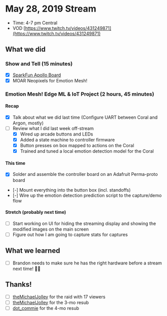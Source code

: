 # May 28, 2019 Stream

- Time: 4-7 pm Central
- VOD [https://www.twitch.tv/videos/431249871](https://www.twitch.tv/videos/431249871)

## What we did

### Show and Tell (15 minutes)

- [X]  [SparkFun Apollo Board](https://www.sparkfun.com/products/15170)
- [X] MOAR Neopixels for Emotion Mesh!

### Emotion Mesh! Edge ML & IoT Project (2 hours, 45 minutes)

#### Recap

- [X] Talk about what we did last time (Configure UART between Coral and Argon, mostly)
- [ ] Review what I did last week off-stream
    - [X] Wired up arcade buttons and LEDs 
    - [X] Added a state machine to controller firmware
    - [X] Button presses on box mapped to actions on the Coral
    - [X] Trained and tuned a local emotion detection model for the Coral

#### This time
            
- [X] Solder and assemble the controller board on an Adafruit Perma-proto board
- [-] Mount everything into the button box (incl. standoffs)
- [-] Wire up the emotion detection prediction script to the capture/demo flow

#### Stretch (probably next time)

- [ ] Start working on UI for hiding the streaming display and showing the modified images on the main screen
- [ ] Figure out how I am going to capture stats for captures

## What we learned

- [ ] Brandon needs to make sure he has the right hardware before a stream next time! 🤦‍♂️


## Thanks!

- [ ] [theMichaelJolley](https://www.twitch.tv/themichaeljolley) for the raid with 17 viewers
- [ ] [theMichaelJolley](https://www.twitch.tv/themichaeljolley) for the 3-mo resub
- [ ] [dot_commie](https://twitch.tv/dot_commie) for the 4-mo resub